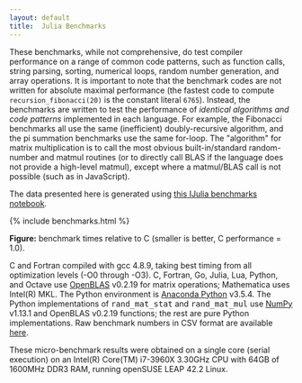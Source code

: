 ```yaml
---
layout: default
title:  Julia Benchmarks
---
```


These benchmarks, while not comprehensive, do test compiler
performance on a range of common code patterns, such as function
calls, string parsing, sorting, numerical loops, random number
generation, and array operations.  It is important to note that the
benchmark codes are not written for absolute maximal performance (the
fastest code to compute `recursion_fibonacci(20)` is the constant
literal `6765`).  Instead, the benchmarks are written to test the
performance of *identical algorithms and code patterns* implemented in
each language.  For example, the Fibonacci benchmarks all use the same
(inefficient) doubly-recursive algorithm, and the pi summation
benchmarks use the same for-loop.  The "algorithm" for matrix
multiplication is to call the most obvious built-in/standard
random-number and matmul routines (or to directly call BLAS if the
language does not provide a high-level matmul), except where a
matmul/BLAS call is not possible (such as in JavaScript).

The data presented here is generated using <a
href="http://nbviewer.ipython.org/url/julialang.org/benchmarks/benchmarks.ipynb">
this IJulia benchmarks notebook</a>.

<div class="figure">
<div class="cs-benchmark-table">
{% include benchmarks.html %}
<p class="caption"><b>Figure:</b>
benchmark times relative to C (smaller is better, C performance = 1.0).
</p>
</div>

C and Fortran compiled with gcc 4.8.9, taking best timing from all
optimization levels (-O0 through -O3).  C, Fortran, Go, Julia, Lua,
Python, and Octave use <a
href="https://github.com/xianyi/OpenBLAS">OpenBLAS</a> v0.2.19 for
matrix operations; Mathematica uses Intel(R) MKL.  The Python
environment is <a href="https://anaconda.org/anaconda/python">Anaconda
Python</a> v3.5.4.  The Python implementations of
<tt>rand_mat_stat</tt> and <tt>rand_mat_mul</tt> use <a
href="http://www.numpy.org/">NumPy</a> v1.13.1 and OpenBLAS v0.2.19
functions; the rest are pure Python implementations. Raw benchmark
numbers in CSV format are available [here](benchmarks/benchmarks.csv).

These micro-benchmark results were obtained on a single core (serial
execution) on an Intel(R) Core(TM) i7-3960X 3.30GHz CPU with 64GB of
1600MHz DDR3 RAM, running openSUSE LEAP 42.2 Linux.

